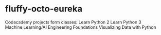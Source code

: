 # fluffy-octo-eureka
Codecademy projects form classes:
Learn Python 2
Learn Python 3
Machine Learning/AI Engineering Foundations
Visualizing Data with Python 
